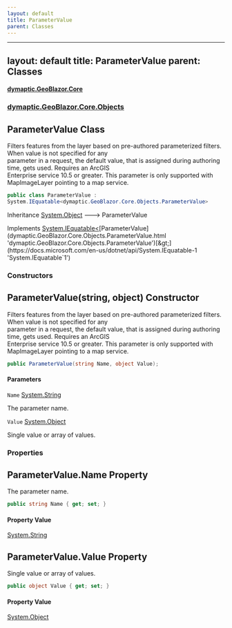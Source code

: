 ```yaml
---
layout: default
title: ParameterValue
parent: Classes
---
```

---
layout: default
title: ParameterValue
parent: Classes
---
#### [dymaptic.GeoBlazor.Core](index.html 'index')
### [dymaptic.GeoBlazor.Core.Objects](index.html#dymaptic.GeoBlazor.Core.Objects 'dymaptic.GeoBlazor.Core.Objects')

## ParameterValue Class

Filters features from the layer based on pre-authored parameterized filters. When value is not specified for any  
parameter in a request, the default value, that is assigned during authoring time, gets used. Requires an ArcGIS  
Enterprise service 10.5 or greater. This parameter is only supported with MapImageLayer pointing to a map service.

```csharp
public class ParameterValue :
System.IEquatable<dymaptic.GeoBlazor.Core.Objects.ParameterValue>
```

Inheritance [System.Object](https://docs.microsoft.com/en-us/dotnet/api/System.Object 'System.Object') &#129106; ParameterValue

Implements [System.IEquatable&lt;](https://docs.microsoft.com/en-us/dotnet/api/System.IEquatable-1 'System.IEquatable`1')[ParameterValue](dymaptic.GeoBlazor.Core.Objects.ParameterValue.html 'dymaptic.GeoBlazor.Core.Objects.ParameterValue')[&gt;](https://docs.microsoft.com/en-us/dotnet/api/System.IEquatable-1 'System.IEquatable`1')
### Constructors

<a name='dymaptic.GeoBlazor.Core.Objects.ParameterValue.ParameterValue(string,object)'></a>

## ParameterValue(string, object) Constructor

Filters features from the layer based on pre-authored parameterized filters. When value is not specified for any  
parameter in a request, the default value, that is assigned during authoring time, gets used. Requires an ArcGIS  
Enterprise service 10.5 or greater. This parameter is only supported with MapImageLayer pointing to a map service.

```csharp
public ParameterValue(string Name, object Value);
```
#### Parameters

<a name='dymaptic.GeoBlazor.Core.Objects.ParameterValue.ParameterValue(string,object).Name'></a>

`Name` [System.String](https://docs.microsoft.com/en-us/dotnet/api/System.String 'System.String')

The parameter name.

<a name='dymaptic.GeoBlazor.Core.Objects.ParameterValue.ParameterValue(string,object).Value'></a>

`Value` [System.Object](https://docs.microsoft.com/en-us/dotnet/api/System.Object 'System.Object')

Single value or array of values.
### Properties

<a name='dymaptic.GeoBlazor.Core.Objects.ParameterValue.Name'></a>

## ParameterValue.Name Property

The parameter name.

```csharp
public string Name { get; set; }
```

#### Property Value
[System.String](https://docs.microsoft.com/en-us/dotnet/api/System.String 'System.String')

<a name='dymaptic.GeoBlazor.Core.Objects.ParameterValue.Value'></a>

## ParameterValue.Value Property

Single value or array of values.

```csharp
public object Value { get; set; }
```

#### Property Value
[System.Object](https://docs.microsoft.com/en-us/dotnet/api/System.Object 'System.Object')

